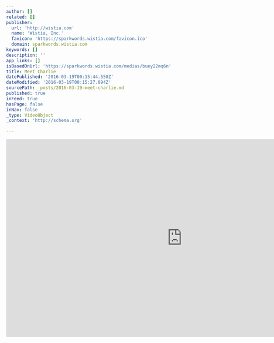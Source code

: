 ```yaml
---
author: []
related: []
publisher:
  url: 'http://wistia.com'
  name: 'Wistia, Inc.'
  favicon: 'https://sparkwords.wistia.com/favicon.ico'
  domain: sparkwords.wistia.com
keywords: []
description: ''
app_links: []
isBasedOnUrl: 'https://sparkwords.wistia.com/medias/buey22mq6n'
title: Meet Charlie
datePublished: '2016-03-19T00:15:44.550Z'
dateModified: '2016-03-19T00:15:27.094Z'
sourcePath: _posts/2016-03-19-meet-charlie.md
published: true
inFeed: true
hasPage: false
inNav: false
_type: VideoObject
_context: 'http://schema.org'

---
```

<iframe src="https://cdn.embedly.com/widgets/media.html?src=https%3A%2F%2Ffast.wistia.net%2Fembed%2Fiframe%2Fbuey22mq6n%3Ftwitter%3Dtrue&amp;src_secure=1&amp;url=https%3A%2F%2Fsparkwords.wistia.com%2Fmedias%2Fbuey22mq6n&amp;image=https%3A%2F%2Fembed-ssl.wistia.com%2Fdeliveries%2F25d04a02f115b7f0f8e31b4f30077211f36e4981.jpg%3Fimage_crop_resized%3D960x540&amp;key=b7d04c9b404c499eba89ee7072e1c4f7&amp;type=text%2Fhtml&amp;schema=wistia" width="960" height="540" scrolling="no" frameborder="0" allowfullscreen="allowfullscreen" style=""></iframe>